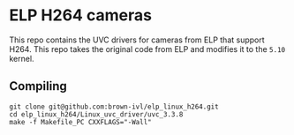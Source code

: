# ELP H264 cameras

This repo contains the UVC drivers for cameras from ELP that support H264. This repo takes the original code from ELP and modifies it to the `5.10` kernel.

## Compiling

```
git clone git@github.com:brown-ivl/elp_linux_h264.git 
cd elp_linux_h264/Linux_uvc_driver/uvc_3.3.8
make -f Makefile_PC CXXFLAGS="-Wall"
``` 